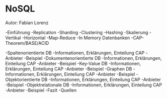 # NoSQL

Autor: Fabian Lorenz

 -Einführung
	-Replication
	-Sharding
	-Clustering
	-Hashing
	-Skalierung
		-Vertikal
		-Horizontal
	-Map-Reduce
	-In Memory Datenbanken
	-CAP-Theorem/BASE/ACID
	
 -Spaltenorientierte DB
	-Informationen, Erklärungen, Einteilung CAP
	-Anbieter
	-Beispiel
 -Dokumentenorientierte DB
	-Informationen, Erklärungen, Einteilung CAP
	-Anbieter
	-Beispiel
 -Key-Value DB
	-Informationen, Erklärungen, Einteilung CAP
	-Anbieter
	-Beispiel
 -Graphen DB
	-Informationen, Erklärungen, Einteilung CAP
	-Anbieter
	-Beispiel
 -Objektorientierte DB
	-Informationen, Erklärungen, Einteilung CAP
	-Anbieter
	-Beispiel
 -Objektrelationale DB
	-Informationen, Erklärungen, Einteilung CAP
	-Anbieter
	-Beispiel
 -Fazit
 -Quellen


